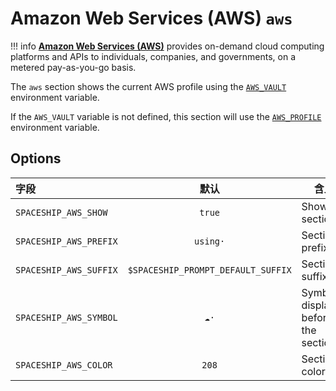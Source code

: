 # Amazon Web Services (AWS) `aws`

!!! info
    [**Amazon Web Services (AWS)**](https://aws.amazon.com) provides on-demand cloud computing platforms and APIs to individuals, companies, and governments, on a metered pay-as-you-go basis.

The `aws` section shows the current AWS profile using the [`AWS_VAULT`](https://github.com/99designs/aws-vault) environment variable.

If the `AWS_VAULT` variable is not defined, this section will use the [`AWS_PROFILE`](http://docs.aws.amazon.com/cli/latest/userguide/cli-multiple-profiles.html) environment variable.

## Options

| 字段                     |                 默认                 | 含义                                  |
|:---------------------- |:----------------------------------:| ----------------------------------- |
| `SPACESHIP_AWS_SHOW`   |               `true`               | Show section                        |
| `SPACESHIP_AWS_PREFIX` |              `using·`              | Section's prefix                    |
| `SPACESHIP_AWS_SUFFIX` | `$SPACESHIP_PROMPT_DEFAULT_SUFFIX` | Section's suffix                    |
| `SPACESHIP_AWS_SYMBOL` |               `☁️·`                | Symbol displayed before the section |
| `SPACESHIP_AWS_COLOR`  |               `208`                | Section's color                     |
